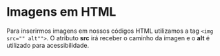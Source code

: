 # Imagens em HTML 

Para inserirmos imagens em nossos códigos HTML utilizamos a tag `<img src="" alt"">`. O atributo **src** irá receber o caminho da imagen e o **alt** é utilizado para acessibilidade.